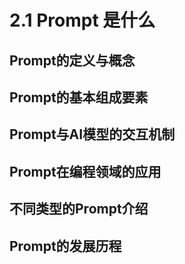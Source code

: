 # 2.1 Prompt 是什么

## Prompt的定义与概念

## Prompt的基本组成要素

## Prompt与AI模型的交互机制

## Prompt在编程领域的应用

## 不同类型的Prompt介绍

## Prompt的发展历程